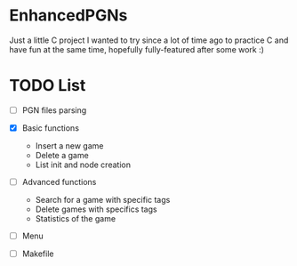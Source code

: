 # EnhancedPGNs

 Just a little C project I wanted to try since a lot of time ago to practice C and have fun at the same time, hopefully fully-featured after some work :)

# TODO List

- [ ] PGN files parsing
- [x] Basic functions
   - Insert a new game
   - Delete a game
   - List init and node creation
- [ ] Advanced functions
   - Search for a game with specific tags
   - Delete games with specifics tags
   - Statistics of the game 
- [ ] Menu
- [ ] Makefile
     
